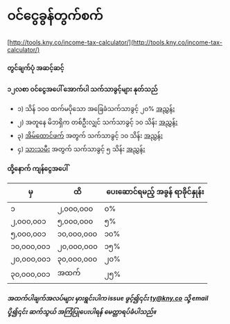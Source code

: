 # ဝင်ငွေခွန်တွက်စက်

[http://tools.kny.co/income-tax-calculator/](http://tools.kny.co/income-tax-calculator/)

#### တွင်ချက်ပုံ အဆင့်ဆင့်

**၁၂လစာ ဝင်ငွေအပေါ် အောက်ပါ သက်သာခွင့်များ နုတ်သည်**

- ၁)​ သိန် ၁၀၀ ထက်မပိုသော အခြေခံသက်သာခွင့် ၂၀% [အညွှန်း](l2-link)
- ၂) အတူနေ မိဘရှိက တစ်ဦးလျှင် သက်သာခွင့် ၁၀ သိန်း [အညွှန်း](l2-link)
- ၃) [အိမ်ထောင်ဖက်](l1-link) အတွက် သက်သာခွင့် ၁၀ သိန်း [အညွှန်း](l2-link)
- ၄) [သားသမီး](l1-link) အတွက် သက်သာခွင့် ၅ သိန်း [အညွှန်း](l2-link)

**ထို့နောက် ကျန်ငွေအပေါ်**

| မှ | ထိ |​ ပေးဆောင်ရမည့် အခွန် ရာခိုင်နှုန်း |
|---|----|--------------------------|
| ၁ | ၂,၀၀၀,၀၀၀ | ၀% |
| ၂,၀၀၀,၀၀၁ | ၅,၀၀၀,၀၀၀ | ၅% |
| ၅,၀၀၀,၀၀၁ | ၁၀,၀၀၀,၀၀၀ | ၁၀% |
| ၁၀,၀၀၀,၀၀၁ | ၂၀,၀၀၀,၀၀၀ | ၁၅% |
| ၂၀,၀၀၀,၀၀၁ | ၃၀,၀၀၀,၀၀၀ | ၂၀% |
| ၃၀,၀၀၀,၀၀၁ | အထက် | ၂၅% |

##### အထက်ပါချက်အလပ်များ မှားရွင်းပါက issue ဖွင့်၍၎င်း ty@kny.co သို့ email ပို့၍၎င်း ဆက်သွယ် အကြံပြုပေးပါရန် မေတ္တာရပ်ခံပါသည်။

[l1-link]: http://www.irdmyanmar.gov.mm/ird/PDF/income%20tax%20rule2_39_58_AMeng.pdf
[l2-link]: http://www.irdmyanmar.gov.mm/ird/PDF/Union%20Taxation%20Law1_48_44_AMmm.pdf
